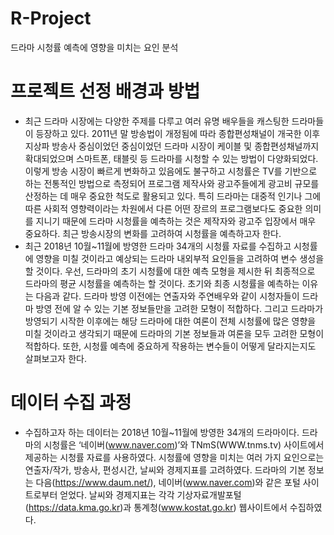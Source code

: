 # R-Project
드라마 시청률 예측에 영향을 미치는 요인 분석

# 프로젝트 선정 배경과 방법
- 최근 드라마 시장에는 다양한 주제를 다루고 여러 유명 배우들을 캐스팅한 드라마들이 등장하고 있다. 2011년 말 방송법이 개정됨에 따라 종합편성채널이 개국한 이후 지상파 방송사 중심이었던 중심이었던 드라마 시장이 케이블 및 종합편성채널까지 확대되었으며 스마트폰, 태블릿 등 드라마를 시청할 수 있는 방법이 다양화되었다. 이렇게 방송 시장이 빠르게 변화하고 있음에도 불구하고 시청률은 TV를 기반으로 하는 전통적인 방법으로 측정되어 프로그램 제작사와 광고주들에게 광고비 규모를 산정하는 데 매우 중요한 척도로 활용되고 있다. 특히 드라마는 대중적 인기나 그에 따른 사회적 영향력이라는 차원에서 다른 어떤 장르의 프로그램보다도 중요한 의미를 지니기 때문에 드라마 시청률을 예측하는 것은 제작자와 광고주 입장에서 매우 중요하다. 최근 방송시장의 변화를 고려하여 시청률을 예측하고자 한다.
- 최근 2018년 10월~11월에 방영한 드라마 34개의 시청률 자료를 수집하고 시청률에 영향을 미칠 것이라고 예상되는 드라마 내외부적 요인들을 고려하여 변수 생성을 할 것이다. 우선, 드라마의 초기 시청률에 대한 예측 모형을 제시한 뒤 최종적으로 드라마의 평균 시청률을 예측하는 할 것이다. 초기와 최종 시청률을 예측하는 이유는 다음과 같다. 드라마 방영 이전에는 연출자와 주연배우와 같이 시청자들이 드라마 방영 전에 알 수 있는 기본 정보들만을 고려한 모형이 적합하다. 그리고 드라마가 방영되기 시작한 이후에는 해당 드라마에 대한 여론이 전체 시청률에 많은 영향을 미칠 것이라고 생각되기 때문에 드라마의 기본 정보들과 여론을 모두 고려한 모형이 적합하다. 또한, 시청률 예측에 중요하게 작용하는 변수들이 어떻게 달라지는지도 살펴보고자 한다.

# 데이터 수집 과정
- 수집하고자 하는 데이터는 2018년 10월~11월에 방영한 34개의 드라마이다. 드라마의 시청률은 ‘네이버(www.naver.com)’와 TNmS(WWW.tnms.tv) 사이트에서 제공하는 시청률 자료를 사용하였다. 시청률에 영향을 미치는 여러 가지 요인으로는 연출자/작가, 방송사, 편성시간, 날씨와 경제지표를 고려하였다. 드라마의 기본 정보는 다음(https://www.daum.net/), 네이버(www.naver.com)와 같은 포털 사이트로부터 얻었다. 날씨와 경제지표는 각각 기상자료개발포털(https://data.kma.go.kr)과 통계청(www.kostat.go.kr) 웹사이트에서 수집하였다.

